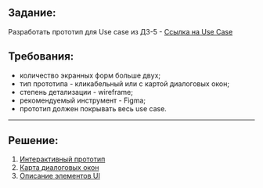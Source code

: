 ## Задание: 
Разработать прототип для Use case из ДЗ-5 - [Ссылка на Use Case](https://docs.google.com/document/d/1qVh9GAM2lURFS8PdX5pBeJ6RlDf4zVqd3lElN-xAB70/edit?tab=t.1jj9ix9xpgsq#heading=h.nct55lbv7n0r)
## Требования:
- количество экранных форм больше двух;
- тип прототипа - кликабельный или с картой диалоговых окон;
- степень детализации - wireframe;
- рекомендуемый инструмент - Figma;
- прототип должен покрывать весь use case.
***


## Решение:
1. [Интерактивный прототип](https://www.figma.com/proto/I69iGqQFNHFGfnlLuYQELY/%D0%A1%D1%85%D0%B5%D0%BC%D1%8B-%D1%8D%D0%BA%D1%80%D0%B0%D0%BD%D0%BE%D0%B2-%D0%90%D0%A2%D0%9C?node-id=53-2&t=C28ayOVvU4l4cpZa-0&scaling=scale-down&content-scaling=fixed&page-id=0%3A1&starting-point-node-id=53%3A119)
2. [Карта диалоговых окон](https://drive.google.com/file/d/1KUwOC3lu20k3pOYa6N5SUuC43kd3CEU4/view?usp=sharing)
3. [Описание элементов UI](https://docs.google.com/document/d/1Pf9BTbvCk2GSN7vzHH_n4OkAl_LZ94bhdPbms2bao7A/edit?usp=sharing)
